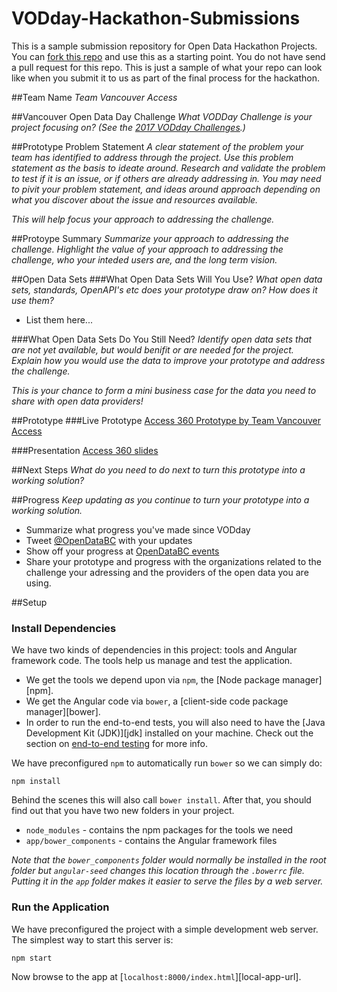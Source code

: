 # VODday-Hackathon-Submissions
This is a sample submission repository for Open Data Hackathon Projects. You can [fork this repo](https://help.github.com/articles/fork-a-repo/) and use this as a starting point. You do not have send a pull request for this repo. This is just a sample of what your repo can look like when you submit it to us as part of the final process for the hackathon.

##Team Name
*Team Vancouver Access*



##Vancouver Open Data Day Challenge
*What VODDay Challenge is your project focusing on? (See the [2017 VODday Challenges](https://www.opendatabc.ca/pages/2017-vodday-vancouver-open-data-day#challenges).)*



##Prototype Problem Statement
*A clear statement of the problem your team has identified to address through the project. Use this problem statement as the basis to ideate around. Research and validate the problem to test if it is an issue, or if others are already addressing in. You may need to pivit your problem statement, and ideas around approach depending on what you discover about the issue and resources available.*

*This will help focus your approach to addressing the challenge.*



##Protoype Summary
*Summarize your approach to addressing the challenge. Highlight the value of your approach to addressing the challenge, who your inteded users are, and the long term vision.*



##Open Data Sets
###What Open Data Sets Will You Use?
*What open data sets, standards, OpenAPI's etc does your prototype draw on? How does it use them?*

 - List them here...



###What Open Data Sets Do You Still Need?
*Identify open data sets that are not yet available, but would benifit or are needed for the project. Explain how you would use the data to improve your prototype and address the challenge.*

*This is your chance to form a mini business case for the data you need to share with open data providers!*



##Prototype
###Live Prototype
[Access 360 Prototype by Team Vancouver Access](https://api.mapbox.com/styles/v1/katekourbatova/cizw1z0q800182sobp8fr8clv.html?title=true&access_token=pk.eyJ1Ijoia2F0ZWtvdXJiYXRvdmEiLCJhIjoiY2l6dzFtN2IwMDE2bzJ2cWxtc2w1eTM2diJ9.6BFVNNLMaOv17XaM99E7Zw#13.12/49.2858/-123.1276)


###Presentation
[Access 360 slides](https://docs.google.com/presentation/d/15Z48N4_i0vHwOA2_2WuzHrn89sRgN-NmZi1xxk3iUcg/edit#slide=id.p4)



##Next Steps
*What do you need to do next to turn this prototype into a working solution?*



##Progress
*Keep updating as you continue to turn your prototype into a working solution.*
 - Summarize what progress you've made since VODday
 - Tweet [@OpenDataBC](https://twitter.com/opendatabc) with your updates
 - Show off your progress at [OpenDataBC events](https://www.meetup.com/OpenDataBC-Vancouver)
 - Share your prototype and progress with the organizations related to the challenge your adressing and the providers of the open data you are using.


##Setup
### Install Dependencies

We have two kinds of dependencies in this project: tools and Angular framework code. The tools help
us manage and test the application.

* We get the tools we depend upon via `npm`, the [Node package manager][npm].
* We get the Angular code via `bower`, a [client-side code package manager][bower].
* In order to run the end-to-end tests, you will also need to have the
  [Java Development Kit (JDK)][jdk] installed on your machine. Check out the section on
  [end-to-end testing](#e2e-testing) for more info.

We have preconfigured `npm` to automatically run `bower` so we can simply do:

```
npm install
```

Behind the scenes this will also call `bower install`. After that, you should find out that you have
two new folders in your project.

* `node_modules` - contains the npm packages for the tools we need
* `app/bower_components` - contains the Angular framework files

*Note that the `bower_components` folder would normally be installed in the root folder but
`angular-seed` changes this location through the `.bowerrc` file. Putting it in the `app` folder
makes it easier to serve the files by a web server.*

### Run the Application

We have preconfigured the project with a simple development web server. The simplest way to start
this server is:

```
npm start
```

Now browse to the app at [`localhost:8000/index.html`][local-app-url].
